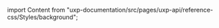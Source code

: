 
import Content from "uxp-documentation/src/pages/uxp-api/reference-css/Styles/background";

<Content query="product=photoshop"/>
